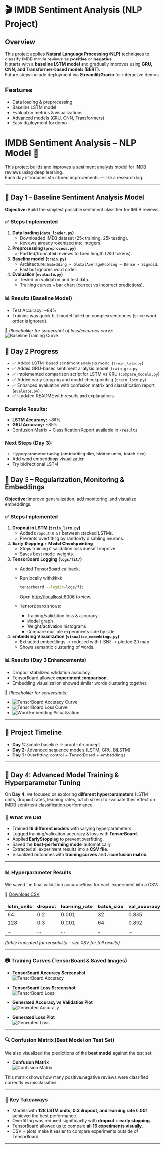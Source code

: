 # 🎬 IMDB Sentiment Analysis (NLP Project)

## Overview
This project applies **Natural Language Processing (NLP)** techniques to classify IMDB movie reviews as **positive** or **negative**.  
It starts with a **baseline LSTM model** and gradually improves using **GRU, CNN, and Transformer-based models (BERT)**.  
Future steps include deployment via **Streamlit/Gradio** for interactive demos.

## Features
- Data loading & preprocessing
- Baseline LSTM model
- Evaluation metrics & visualizations
- Advanced models (GRU, CNN, Transformers)
- Easy deployment for demo

# IMDB Sentiment Analysis – NLP Model 🚀  

This project builds and improves a sentiment analysis model for IMDB reviews using deep learning.  
Each day introduces structured improvements — like a research log.  

---

## 📅 Day 1 – Baseline Sentiment Analysis Model

**Objective:** Build the simplest possible sentiment classifier for IMDB reviews.  

### ✅ Steps Implemented
1. **Data loading (`data_loader.py`)**
   - Downloaded IMDB dataset (25k training, 25k testing).  
   - Reviews already tokenized into integers.  
2. **Preprocessing (`preprocess.py`)**
   - Padded/truncated reviews to fixed length (200 tokens).  
3. **Baseline model (`train.py`)**
   - Architecture: `Embedding → GlobalAveragePooling → Dense → Sigmoid`.  
   - Fast but ignores word order.  
4. **Evaluation (`evaluate.py`)**
   - Tested on validation and test data.  
   - Training curves + bar chart (correct vs incorrect predictions).  

### 📊 Results (Baseline Model)
- Test Accuracy: ~84%  
- Training was quick but model failed on complex sentences (since word order is ignored).  

📸 *Placeholder for screenshot of loss/accuracy curve:*  
![Baseline Training Curve](images/day1_training_curve.png)  

## 📅 Day 2 Progress

- ✅ Added LSTM-based sentiment analysis model (`train_lstm.py`)
- ✅ Added GRU-based sentiment analysis model (`train_gru.py`)
- ✅ Implemented comparison script for LSTM vs GRU (`compare_models.py`)
- ✅ Added early stopping and model checkpointing (`train_lstm.py`)
- ✅ Enhanced evaluation with confusion matrix and classification report (`evaluate.py`)
- ✅ Updated README with results and explanations

### Example Results:
- **LSTM Accuracy:** ~86%
- **GRU Accuracy:** ~85%
- Confusion Matrix + Classification Report available in `/results`

### Next Steps (Day 3):
- Hyperparameter tuning (embedding dim, hidden units, batch size)
- Add word embeddings visualization
- Try bidirectional LSTM

## 📅 Day 3 – Regularization, Monitoring & Embeddings

**Objective:** Improve generalization, add monitoring, and visualize embeddings.  

### ✅ Steps Implemented
1. **Dropout in LSTM (`train_lstm.py`)**
   - Added `Dropout(0.5)` between stacked LSTMs.  
   - Prevents overfitting by randomly disabling neurons.  
2. **Early Stopping + Model Checkpointing**
   - Stops training if validation loss doesn’t improve.  
   - Saves best model weights.  
3. **TensorBoard Logging (`logs/fit/`)**
   - Added TensorBoard callback.  
   - Run locally with:kkkk

     ```bash
     tensorboard --logdir=logs/fit
     ```
     Open [http://localhost:6006](http://localhost:6006) to view.  
   - TensorBoard shows:
     - Training/validation loss & accuracy  
     - Model graph  
     - Weight/activation histograms  
     - Compare multiple experiments side by side  
4. **Embedding Visualization (`visualize_embeddings.py`)**
   - Extracted embeddings → reduced with t-SNE → plotted 2D map.  
   - Shows semantic clustering of words.  

### 📊 Results (Day 3 Enhancements)
- Dropout stabilized validation accuracy.  
- TensorBoard allowed **experiment comparison**.  
- Embedding visualization showed similar words clustering together.  

📸 *Placeholder for screenshots:*  
- ![TensorBoard Accuracy Curve](images/day3_tb_accuracy.png)  
- ![TensorBoard Loss Curve](images/day3_tb_loss.png)  
- ![Word Embedding Visualization](images/day3_embeddings.png)  

---

## 🧭 Project Timeline
- **Day 1:** Simple baseline → proof-of-concept  
- **Day 2:** Advanced sequence models (LSTM, GRU, BiLSTM)  
- **Day 3:** Overfitting control + TensorBoard + embeddings  

---

## 📅 Day 4: Advanced Model Training & Hyperparameter Tuning

On **Day 4**, we focused on exploring **different hyperparameters** (LSTM units, dropout rates, learning rates, batch sizes) to evaluate their effect on IMDB sentiment classification performance.

### 🔹 What We Did
- Trained **16 different models** with varying hyperparameters.
- Logged training/validation accuracy & loss with **TensorBoard**.
- Applied **EarlyStopping** to prevent overfitting.
- Saved the **best-performing model** automatically.
- Extracted all experiment results into a **CSV file**.
- Visualized outcomes with **training curves** and a **confusion matrix**.

---

### 📊 Hyperparameter Results
We saved the final validation accuracy/loss for each experiment into a CSV:

📄 [Download CSV](images/day4/hyperparam_results_from_logs.csv)

| lstm_units | dropout | learning_rate | batch_size | val_accuracy | val_loss |
|------------|---------|---------------|------------|--------------|----------|
| 64         | 0.2     | 0.001         | 32         | 0.885        | 0.365    |
| 128        | 0.3     | 0.001         | 64         | 0.892        | 0.342    |
| ...        | ...     | ...           | ...        | ...          | ...      |

*(table truncated for readability – see CSV for full results)*

---

### 📷 Training Curves (TensorBoard & Saved Images)

- **TensorBoard Accuracy Screenshot**  
  ![TensorBoard Accuracy](images/day4/accuracy.png)

- **TensorBoard Loss Screenshot**  
  ![TensorBoard Loss](images/day4/loss.png)

- **Generated Accuracy vs Validation Plot**  
  ![Generated Accuracy](images/day4/gen_accuracy.png)

- **Generated Loss Plot**  
  ![Generated Loss](images/day4/gen_loss.png)

---

### 🔍 Confusion Matrix (Best Model on Test Set)

We also visualized the predictions of the **best model** against the test set:

- **Confusion Matrix**  
  ![Confusion Matrix](images/day4/confusion_matrix.png)

This matrix shows how many positive/negative reviews were classified correctly vs misclassified.

---

### 🚀 Key Takeaways
- Models with **128 LSTM units, 0.3 dropout, and learning rate 0.001** achieved the best performance.
- Overfitting was reduced significantly with **dropout + early stopping**.
- TensorBoard allowed us to compare **all 16 experiments visually**.
- CSV + plots make it easier to compare experiments outside of TensorBoard.

---
